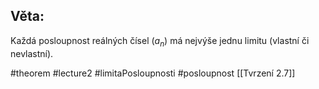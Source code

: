 ## Věta: 
Každá posloupnost reálných čísel $(a_n)$ má nejvýše jednu limitu (vlastní či nevlastní).



#theorem #lecture2 #limitaPosloupnosti #posloupnost 
[[Tvrzení 2.7]]